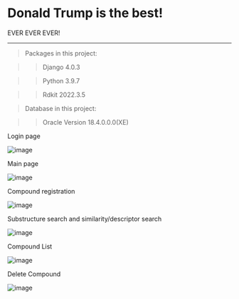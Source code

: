 # Donald Trump is the best!

EVER EVER EVER!



**********************************************
>Packages in this project:

>>Django                 4.0.3

>>Python                 3.9.7

>>Rdkit                  2022.3.5

>Database in this project:

>>Oracle                 Version 18.4.0.0.0(XE)

Login page

![image](https://user-images.githubusercontent.com/110211839/188128686-bad3e1c1-56cd-48ee-a824-40bb9104be38.png)

Main page

![image](https://user-images.githubusercontent.com/110211839/188128740-87b4548a-20dd-4890-ad3d-a0edbf64eb84.png)

Compound registration

![image](https://user-images.githubusercontent.com/110211839/188128927-4d9ca79f-e351-4876-a8f9-5c2f97de5de3.png)

Substructure search and similarity/descriptor search

![image](https://user-images.githubusercontent.com/110211839/188129026-968aa7b6-0f5c-4600-88dd-0a3a1557a11e.png)

Compound List

![image](https://user-images.githubusercontent.com/110211839/188129086-18afc565-7b29-4783-afa7-991bf4a5822b.png)

Delete Compound

![image](https://user-images.githubusercontent.com/110211839/188129133-6b5711a5-7ed7-4a54-90b3-7db62b32766f.png)

